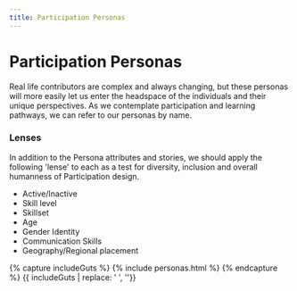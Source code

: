 ```yaml
---
title: Participation Personas
---
```


# Participation Personas

  Real life contributors are complex and always changing, but these personas will more easily let us enter the headspace of the individuals and their unique perspectives.  As we contemplate participation and learning pathways, we can refer to our personas by name.

### Lenses
  In addition to the Persona attributes and stories, we should apply the following 'lense' to each as a test for diversity, inclusion and overall humanness of Participation design.

* Active/Inactive
* Skill level
* Skillset
* Age
* Gender Identity
* Communication Skills
* Geography/Regional placement


{% capture includeGuts %}
{% include personas.html %}
{% endcapture %}
{{ includeGuts | replace: '    ', ''}}

